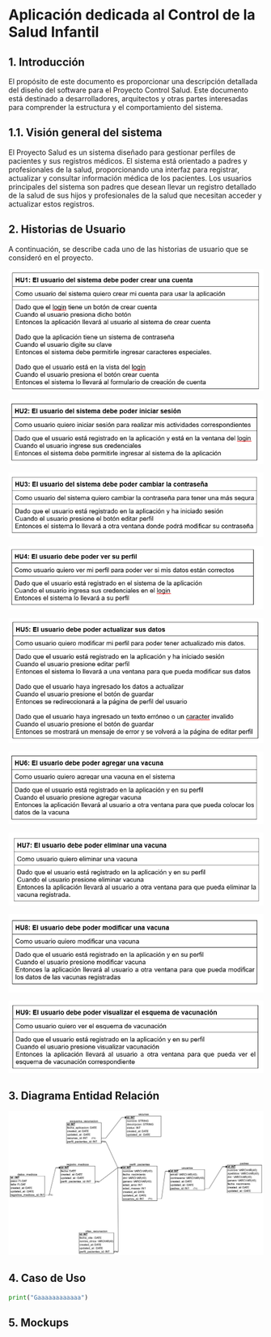 # Aplicación dedicada al Control de la Salud Infantil 

## 1. Introducción

El propósito de este documento es proporcionar una descripción detallada del diseño del software para el Proyecto Control Salud. Este documento está destinado a desarrolladores, arquitectos y otras partes interesadas para comprender la estructura y el comportamiento del sistema.

## 1.1. Visión general del sistema
El Proyecto Salud es un sistema diseñado para gestionar perfiles de pacientes y sus registros médicos. El sistema está orientado a padres y profesionales de la salud, proporcionando una interfaz para registrar, actualizar y consultar información médica de los pacientes. Los usuarios principales del sistema son padres que desean llevar un registro detallado de la salud de sus hijos y profesionales de la salud que necesitan acceder y actualizar estos registros.

## 2. Historias de Usuario
A continuación, se describe cada uno de las historias de usuario que se consideró en el proyecto.   

![HU1](/Historias%20de%20Usuario/1.png)

![HU2](/Historias%20de%20Usuario/2.png)

![HU3](/Historias%20de%20Usuario/3.png)

![HU4](/Historias%20de%20Usuario/4.png)

![HU5](/Historias%20de%20Usuario/5.png)

![HU6](/Historias%20de%20Usuario/6.png)

![HU7](/Historias%20de%20Usuario/7.png)

![HU8](/Historias%20de%20Usuario/8.png)

![HU9](/Historias%20de%20Usuario/9.png)

## 3. Diagrama Entidad Relación
![Diagrama de entidad relación](/Imagenes/EntidadRelacion.png)

## 4. Caso de Uso

```Python
print("Gaaaaaaaaaaaa")
```
## 5. Mockups